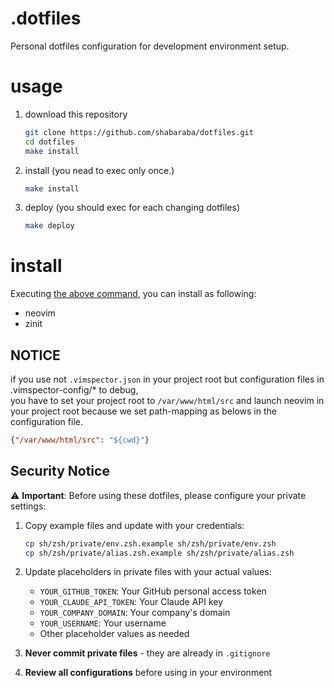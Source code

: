 
# .dotfiles

Personal dotfiles configuration for development environment setup.

# usage

1. download this repository  
    ```sh
    git clone https://github.com/shabaraba/dotfiles.git
    cd dotfiles 
    make install
    ```

1. install (you nead to exec only once.)
    ```sh
    make install
    ```

1. deploy (you should exec for each changing dotfiles)
    ```sh
    make deploy
    ```

# install

Executing [the above command](#usage), you can install as following:

- neovim
- zinit

## NOTICE

if you use not `.vimspector.json` in your project root
but configuration files in .vimspector-config/\* to debug,  
you have to set your project root to `/var/www/html/src`
and launch neovim in your project root
because we set path-mapping as belows in the configuration file.

```json
{"/var/www/html/src": "${cwd}"}
```

## Security Notice

⚠️ **Important**: Before using these dotfiles, please configure your private settings:

1. Copy example files and update with your credentials:
   ```sh
   cp sh/zsh/private/env.zsh.example sh/zsh/private/env.zsh
   cp sh/zsh/private/alias.zsh.example sh/zsh/private/alias.zsh
   ```

2. Update placeholders in private files with your actual values:
   - `YOUR_GITHUB_TOKEN`: Your GitHub personal access token
   - `YOUR_CLAUDE_API_TOKEN`: Your Claude API key
   - `YOUR_COMPANY_DOMAIN`: Your company's domain
   - `YOUR_USERNAME`: Your username
   - Other placeholder values as needed

3. **Never commit private files** - they are already in `.gitignore`

4. **Review all configurations** before using in your environment

